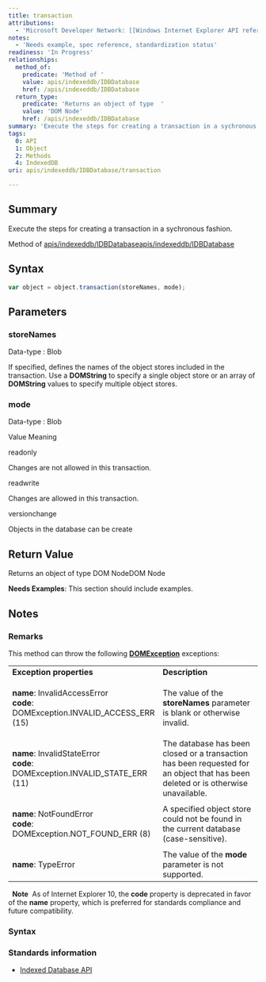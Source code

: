 ```yaml
---
title: transaction
attributions:
  - 'Microsoft Developer Network: [[Windows Internet Explorer API reference](http://msdn.microsoft.com/en-us/library/ie/hh828809%28v=vs.85%29.aspx) Article]'
notes:
  - 'Needs example, spec reference, standardization status'
readiness: 'In Progress'
relationships:
  method_of:
    predicate: 'Method of '
    value: apis/indexeddb/IDBDatabase
    href: /apis/indexeddb/IDBDatabase
  return_type:
    predicate: 'Returns an object of type  '
    value: 'DOM Node'
    href: /apis/indexeddb/IDBDatabase
summary: 'Execute the steps for creating a transaction in a sychronous fashion.'
tags:
  0: API
  1: Object
  2: Methods
  4: IndexedDB
uri: apis/indexeddb/IDBDatabase/transaction

---
```

## <span>Summary</span>

Execute the steps for creating a transaction in a sychronous fashion.

Method of [apis/indexeddb/IDBDatabase](/apis/indexeddb/IDBDatabase)[apis/indexeddb/IDBDatabase](/apis/indexeddb/IDBDatabase)

## <span>Syntax</span>

``` js
var object = object.transaction(storeNames, mode);
```

## <span>Parameters</span>

### <span>storeNames</span>

 Data-type
:   Blob

 If specified, defines the names of the object stores included in the transaction. Use a **DOMString** to specify a single object store or an array of **DOMString** values to specify multiple object stores.

### <span>mode</span>

 Data-type
:   Blob

 Value Meaning

 readonly

Changes are not allowed in this transaction.

 readwrite

Changes are allowed in this transaction.

 versionchange

Objects in the database can be create

## <span>Return Value</span>

Returns an object of type DOM NodeDOM Node

**Needs Examples**: This section should include examples.

## <span>Notes</span>

### <span>Remarks</span>

This method can throw the following [**DOMException**](/dom/DOMException) exceptions:

<table>
<col width="50%" />
<col width="50%" />
<tbody>
<tr class="odd">
<td align="left"><strong>Exception properties</strong></td>
<td align="left"><strong>Description</strong></td>
</tr>
<tr class="even">
<td align="left"><dl>
<p></p>
<dt>
<strong>name</strong>: InvalidAccessError
</dt>
<dt>
<strong>code</strong>: DOMException.INVALID_ACCESS_ERR (15)
</dt>
</dl></td>
<td align="left">The value of the <strong>storeNames</strong> parameter is blank or otherwise invalid.</td>
</tr>
<tr class="odd">
<td align="left"><dl>
<p></p>
<dt>
<strong>name</strong>: InvalidStateError
</dt>
<dt>
<strong>code</strong>: DOMException.INVALID_STATE_ERR (11)
</dt>
</dl></td>
<td align="left">The database has been closed or a transaction has been requested for an object that has been deleted or is otherwise unavailable.</td>
</tr>
<tr class="even">
<td align="left"><dl>
<p></p>
<dt>
<strong>name</strong>: NotFoundError
</dt>
<dt>
<strong>code</strong>: DOMException.NOT_FOUND_ERR (8)
</dt>
</dl></td>
<td align="left">A specified object store could not be found in the current database (case-sensitive).</td>
</tr>
<tr class="odd">
<td align="left"><dl>
<p></p>
<dt>
<strong>name</strong>: TypeError
</dt>
</dl></td>
<td align="left">The value of the <strong>mode</strong> parameter is not supported.</td>
</tr>
</tbody>
</table>

  **Note**  As of Internet Explorer 10, the **code** property is deprecated in favor of the **name** property, which is preferred for standards compliance and future compatibility.

### <span>Syntax</span>

### <span>Standards information</span>

-   [Indexed Database API](http://go.microsoft.com/fwlink/p/?LinkId=224519)
